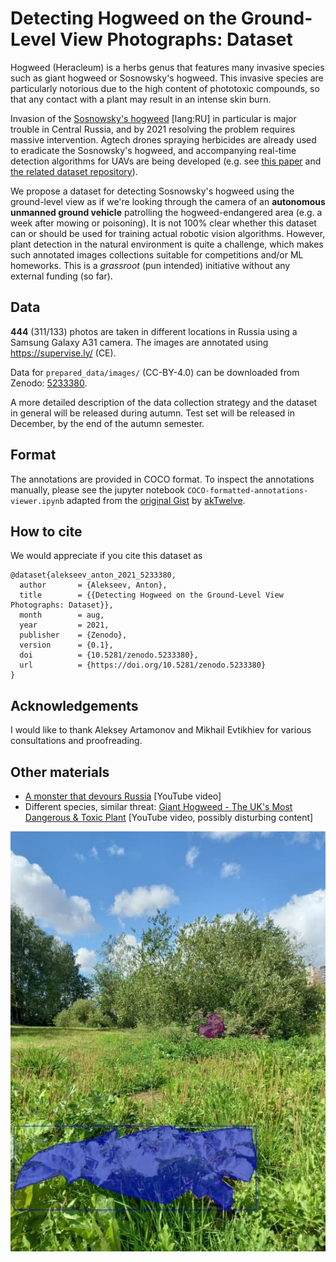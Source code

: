 # Detecting Hogweed on the Ground-Level View Photographs: Dataset

Hogweed (Heracleum) is a herbs genus that features many invasive species such as giant hogweed 
or Sosnowsky's hogweed. This invasive species are particularly notorious due to the high 
content of phototoxic compounds, so that any contact with a plant may result in an intense skin burn. 

Invasion of the [Sosnowsky's hogweed](https://antiborschevik.info/) \[lang:RU\] in particular is major trouble 
in Central Russia, and by 2021 resolving the problem requires massive intervention. Agtech drones spraying 
herbicides are already used to eradicate the Sosnowsky's hogweed, and accompanying real-time detection 
algorithms for UAVs are being developed (e.g. see [this paper](https://ieeexplore.ieee.org/document/9359491) 
and [the related dataset repository](https://github.com/DLopatkin/Heracleum-Dataset)).

We propose a dataset for detecting Sosnowsky's hogweed using the ground-level view as if we're 
looking through the camera of an **autonomous unmanned ground vehicle** patrolling the hogweed-endangered 
area (e.g. a week after mowing or poisoning). It is not 100% clear whether this dataset can or should be 
used for training actual robotic vision algorithms. However, plant detection in the natural environment 
is quite a challenge, which makes such annotated images collections suitable for competitions 
and/or ML homeworks. This is a *grassroot* (pun intended) initiative without any external funding (so far).

## Data

**444** (311/133) photos are taken in different locations in Russia using a Samsung Galaxy A31 camera. 
The images are annotated using https://supervise.ly/ (CE). 

Data for `prepared_data/images/` (CC-BY-4.0) can be downloaded from Zenodo: [5233380](https://zenodo.org/record/5233380).

A more detailed description of the data collection strategy and the dataset in general will be released during autumn.
Test set will be released in December, by the end of the autumn semester.

## Format

The annotations are provided in COCO format. To inspect the annotations manually, please see 
the jupyter notebook `COCO-formatted-annotations-viewer.ipynb` adapted from the [original Gist](https://gist.github.com/akTwelve/dc79fc8b9ae66828e7c7f648049bc42d) 
by [akTwelve](https://github.com/akTwelve).

## How to cite

We would appreciate if you cite this dataset as

```
@dataset{alekseev_anton_2021_5233380,
  author       = {Alekseev, Anton},
  title        = {{Detecting Hogweed on the Ground-Level View Photographs: Dataset}},
  month        = aug,
  year         = 2021,
  publisher    = {Zenodo},
  version      = {0.1},
  doi          = {10.5281/zenodo.5233380},
  url          = {https://doi.org/10.5281/zenodo.5233380}
}
```

## Acknowledgements

I would like to thank Aleksey Artamonov and Mikhail Evtikhiev for various consultations and proofreading.

## Other materials

* [A monster that devours Russia](https://www.youtube.com/watch?v=u5NxuEoXHn8) \[YouTube video\]
* Different species, similar threat: [Giant Hogweed - The UK's Most Dangerous & Toxic Plant](https://www.youtube.com/watch?v=p2iCSHrYjoc) \[YouTube video, possibly disturbing content\]


![Semantic segmentation](example_coco_annotation.jpg?raw=true "Polygons obtained via manual annotation.")

